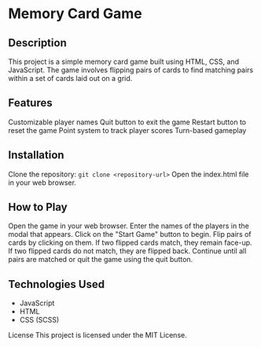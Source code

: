 # Memory Card Game

## Description
This project is a simple memory card game built using HTML, CSS, and JavaScript. The game involves flipping pairs of cards to find matching pairs within a set of cards laid out on a grid.

## Features
Customizable player names
Quit button to exit the game
Restart button to reset the game
Point system to track player scores
Turn-based gameplay

## Installation
Clone the repository:
```git clone <repository-url>```
Open the index.html file in your web browser.

## How to Play
Open the game in your web browser.
Enter the names of the players in the modal that appears.
Click on the "Start Game" button to begin.
Flip pairs of cards by clicking on them.
If two flipped cards match, they remain face-up.
If two flipped cards do not match, they are flipped back.
Continue until all pairs are matched or quit the game using the quit button.

## Technologies Used
- JavaScript
- HTML
- CSS (SCSS)

License
This project is licensed under the MIT License.
